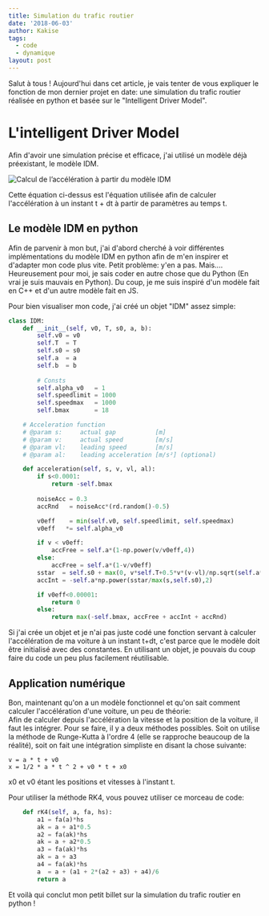 ```yaml
---
title: Simulation du trafic routier
date: '2018-06-03'
author: Kakise
tags:
  - code
  - dynamique
layout: post
---
```

Salut à tous ! Aujourd'hui dans cet article, je vais tenter de vous expliquer le fonction de mon dernier projet en date: une simulation du trafic routier réalisée en python et basée sur le "Intelligent Driver Model".

# L'intelligent Driver Model

Afin d'avoir une simulation précise et efficace, j'ai utilisé un modèle déjà préexistant, le modèle IDM.

![Calcul de l’accélération à partir du modèle IDM](/images/equation-idm.png)

Cette équation ci-dessus est l'équation utilisée afin de calculer l'accélération à un instant t + dt à partir de paramètres au temps t.

## Le modèle IDM en python

Afin de parvenir à mon but, j'ai d'abord cherché à voir différentes implémentations du modèle IDM en python afin de m'en inspirer et d'adapter mon code plus vite. Petit problème: y'en a pas. Mais.... Heureusement pour moi, je sais coder en autre chose que du Python (En vrai je suis mauvais en Python). Du coup, je me suis inspiré d'un modèle fait en C++ et d'un autre modèle fait en JS.

Pour bien visualiser mon code, j'ai créé un objet "IDM" assez simple:
```python
class IDM:
    def __init__(self, v0, T, s0, a, b):
        self.v0 = v0
        self.T  = T
        self.s0 = s0
        self.a  = a
        self.b  = b
        
        # Consts
        self.alpha_v0   = 1
        self.speedlimit = 1000
        self.speedmax   = 1000
        self.bmax       = 18

    # Acceleration function
    # @param s:     actual gap           [m]
    # @param v:     actual speed         [m/s]
    # @param vl:    leading speed        [m/s]
    # @param al:    leading acceleration [m/s²] (optional)

    def acceleration(self, s, v, vl, al):
        if s<0.0001:
            return -self.bmax
        
        noiseAcc = 0.3
        accRnd   = noiseAcc*(rd.random()-0.5)

        v0eff    = min(self.v0, self.speedlimit, self.speedmax)
        v0eff   *= self.alpha_v0

        if v < v0eff:
            accFree = self.a*(1-np.power(v/v0eff,4))
        else:
            accFree = self.a*(1-v/v0eff)
        sstar  = self.s0 + max(0, v*self.T+0.5*v*(v-vl)/np.sqrt(self.a*self.b))
        accInt = -self.a*np.power(sstar/max(s,self.s0),2)

        if v0eff<0.00001:
            return 0
        else:
            return max(-self.bmax, accFree + accInt + accRnd)
```
Si j'ai crée un objet et je n'ai pas juste codé une fonction servant à calculer l'accélération de ma voiture à un instant t+dt, c'est parce que le modèle doit être initialisé avec des constantes. En utilisant un objet, je pouvais du coup faire du code un peu plus facilement réutilisable.

## Application numérique
Bon, maintenant qu'on a un modèle fonctionnel et qu'on sait comment calculer l'accélération d'une voiture, un peu de théorie:  
Afin de calculer depuis l'accélération la vitesse et la position de la voiture, il faut les intégrer. Pour se faire, il y a deux méthodes possibles. Soit on utilise la méthode de Runge-Kutta à l'ordre 4 (elle se rapproche beaucoup de la réalité), soit on fait une intégration simpliste en disant la chose suivante:  
```
v = a * t + v0
x = 1/2 * a * t ^ 2 + v0 * t + x0
```
x0 et v0 étant les positions et vitesses à l'instant t.

Pour utiliser la méthode RK4, vous pouvez utiliser ce morceau de code:
```python
    def rK4(self, a, fa, hs):
        a1 = fa(a)*hs
        ak = a + a1*0.5
        a2 = fa(ak)*hs
        ak = a + a2*0.5
        a3 = fa(ak)*hs
        ak = a + a3
        a4 = fa(ak)*hs
        a  = a + (a1 + 2*(a2 + a3) + a4)/6
        return a
```
Et voilà qui conclut mon petit billet sur la simulation du trafic routier en python !
